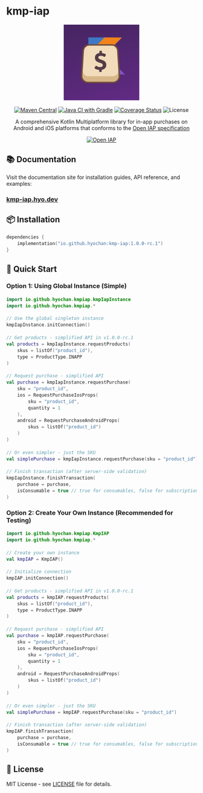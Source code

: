# kmp-iap

<div align="center">
  <img src="https://github.com/hyochan/kmp-iap/blob/main/docs/static/img/logo.png" width="200" alt="kmp-iap logo" />
  
  <a href="https://central.sonatype.com/artifact/io.github.hyochan/kmp-iap"><img src="https://img.shields.io/maven-central/v/io.github.hyochan/kmp-iap.svg?style=flat-square" alt="Maven Central" /></a>
  <a href="https://github.com/hyochan/kmp-iap/actions/workflows/gradle.yml"><img src="https://github.com/hyochan/kmp-iap/actions/workflows/gradle.yml/badge.svg" alt="Java CI with Gradle" /></a>
  <a href="https://codecov.io/gh/hyochan/kmp-iap"><img src="https://codecov.io/gh/hyochan/kmp-iap/branch/main/graph/badge.svg?token=YOUR_TOKEN" alt="Coverage Status" /></a>
  <img src="https://img.shields.io/badge/license-MIT-blue.svg" alt="License" />
  
  A comprehensive Kotlin Multiplatform library for in-app purchases on Android and iOS platforms that conforms to the <a href="https://openiap.dev">Open IAP specification</a>
  
  <a href="https://openiap.dev"><img src="https://openiap.dev/logo.png" alt="Open IAP" height="40" /></a>
</div>

## 📚 Documentation

Visit the documentation site for installation guides, API reference, and examples:

### **[kmp-iap.hyo.dev](https://kmp-iap.hyo.dev)**

## 📦 Installation

```kotlin
dependencies {
    implementation("io.github.hyochan:kmp-iap:1.0.0-rc.1")
}
```

## 🚀 Quick Start

### Option 1: Using Global Instance (Simple)

```kotlin
import io.github.hyochan.kmpiap.kmpIapInstance
import io.github.hyochan.kmpiap.*

// Use the global singleton instance
kmpIapInstance.initConnection()

// Get products - simplified API in v1.0.0-rc.1
val products = kmpIapInstance.requestProducts(
    skus = listOf("product_id"),
    type = ProductType.INAPP
)

// Request purchase - simplified API
val purchase = kmpIapInstance.requestPurchase(
    sku = "product_id",
    ios = RequestPurchaseIosProps(
        sku = "product_id",
        quantity = 1
    ),
    android = RequestPurchaseAndroidProps(
        skus = listOf("product_id")
    )
)

// Or even simpler - just the SKU
val simplePurchase = kmpIapInstance.requestPurchase(sku = "product_id")

// Finish transaction (after server-side validation)
kmpIapInstance.finishTransaction(
    purchase = purchase,
    isConsumable = true // true for consumables, false for subscriptions
)
```

### Option 2: Create Your Own Instance (Recommended for Testing)

```kotlin
import io.github.hyochan.kmpiap.KmpIAP
import io.github.hyochan.kmpiap.*

// Create your own instance
val kmpIAP = KmpIAP()

// Initialize connection
kmpIAP.initConnection()

// Get products - simplified API in v1.0.0-rc.1
val products = kmpIAP.requestProducts(
    skus = listOf("product_id"),
    type = ProductType.INAPP
)

// Request purchase - simplified API
val purchase = kmpIAP.requestPurchase(
    sku = "product_id",
    ios = RequestPurchaseIosProps(
        sku = "product_id",
        quantity = 1
    ),
    android = RequestPurchaseAndroidProps(
        skus = listOf("product_id")
    )
)

// Or even simpler - just the SKU
val simplePurchase = kmpIAP.requestPurchase(sku = "product_id")

// Finish transaction (after server-side validation)
kmpIAP.finishTransaction(
    purchase = purchase,
    isConsumable = true // true for consumables, false for subscriptions
)
```

## 📄 License

MIT License - see [LICENSE](LICENSE) file for details.
